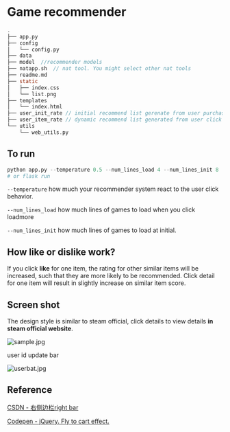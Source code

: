 # Game recommender

```c
.
├── app.py
├── config
│   └── config.py
├── data
├── model  //recommender models
├── natapp.sh  // nat tool. You might select other nat tools
├── readme.md
├── static
│   ├── index.css
│   └── list.png
├── templates
│   └── index.html
├── user_init_rate // initial recommend list gerenate from user purchase history
├── user_item_rate // dynamic recommend list generated from user click
└── utils
    └── web_utils.py
```

## To run

````python
python app.py --temperature 0.5 --num_lines_load 4 --num_lines_init 8
# or flask run
````

`--temperature` how much your recommender system react to the user click behavior.

`--num_lines_load` how much lines of games to load when you click loadmore

`--num_lines_init` how much lines of games to load at initial.

## How like or dislike work?

If you click **like** for one item, the rating for other similar items will be increased, such that they are more likely to be recommended. Click detail for one item will result in slightly increase on similar item score.

## Screen shot

The design style is similar to steam official, click details to view details **in steam official website**.

![sample.jpg](https://i.loli.net/2021/07/06/4Nw6nY2sSxbyeKM.jpg)

user id update bar

![userbat.jpg](https://i.loli.net/2021/07/06/gUhDEcTKrtWwlby.jpg)

## Reference

[CSDN - 右侧边栏right bar](https://blog.csdn.net/wenjiusui8083/article/details/79053397)

[Codepen - jQuery. Fly to cart effect.](https://codepen.io/elmahdim/pen/tEeDn)

